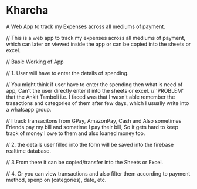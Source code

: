 # Kharcha
A Web App to track my Expenses across all mediums of payment.

// This is a web app to track my expenses across all mediums of payment, which can later on viewed inside the app or can be copied into the sheets or excel.

// Basic Working of App

// 1. User will have to enter the details of spending.

// You might think if user have to enter the spending then what is need of app, Can't the user directly enter it into the sheets or excel.
// 'PROBLEM' that the Ankit Tamboli i.e. I faced was that I wasn't able remember the trasactions and categories of them after few days, which I usually write into a whatsapp group.

// I track transacitons from GPay, AmazonPay, Cash and Also sometimes Friends pay my bill and sometime I pay their bill, So it gets hard to keep track of money I owe to them and also loaned money too.

// 2. the details user filled into the form will be saved into the firebase realtime database.

// 3.From there it can be copied/transfer into the Sheets or Excel.

// 4. Or you can view transactions and also filter them according to payment method, spenp on (categories), date, etc.


